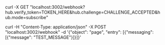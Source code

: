 curl -X GET "localhost:3002/webhook?hub.verify_token=TOKEN_HERE&hub.challenge=CHALLENGE_ACCEPTED&hub.mode=subscribe"


curl -H "Content-Type: application/json" -X POST "localhost:3002/webhook" -d '{"object": "page", "entry": [{"messaging": [{"message": "TEST_MESSAGE"}]}]}'